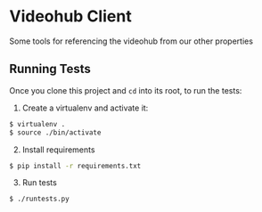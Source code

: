 # Videohub Client

Some tools for referencing the videohub from our other properties

## Running Tests
Once you clone this project and `cd` into its root, to run the tests:

1. Create a virtualenv and activate it:
  ```bash
  $ virtualenv .
  $ source ./bin/activate
  ```

2. Install requirements
  ```bash
  $ pip install -r requirements.txt
  ```

3. Run tests
  ```bash
  $ ./runtests.py
  ```

